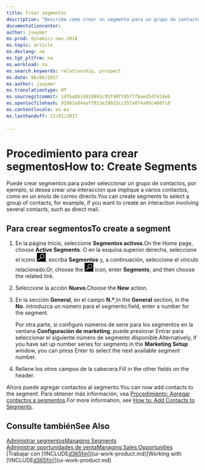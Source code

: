 ```yaml
---
title: Crear segmentos
description: "Describe cómo crear un segmento para un grupo de contactos en Dynamics NAV, por ejemplo, para dirigirse a varios contactos con un correo directo."
documentationcenter: 
author: jswymer
ms.prod: dynamics-nav-2018
ms.topic: article
ms.devlang: na
ms.tgt_pltfrm: na
ms.workload: na
ms.search.keywords: relationship, prospect
ms.date: 06/06/2017
ms.author: jswymer
ms.translationtype: HT
ms.sourcegitcommit: 1dfba8b14019991c95f40ffd5f7fbaed5df414eb
ms.openlocfilehash: 02961e84eef7013e29032cc357a0f4a99c480fc0
ms.contentlocale: es-es
ms.lasthandoff: 12/01/2017

---
```

# <a name="how-to-create-segments"></a><span data-ttu-id="fce61-103">Procedimiento para crear segmentos</span><span class="sxs-lookup"><span data-stu-id="fce61-103">How to: Create Segments</span></span>
<span data-ttu-id="fce61-104">Puede crear segmentos para poder seleccionar un grupo de contactos, por ejemplo, si desea crear una interacción que implique a varios contactos, como en un envío de correo directo.</span><span class="sxs-lookup"><span data-stu-id="fce61-104">You can create segments to select a group of contacts, for example, if you want to create an interaction involving several contacts, such as direct mail.</span></span>

## <a name="to-create-a-segment"></a><span data-ttu-id="fce61-105">Para crear segmentos</span><span class="sxs-lookup"><span data-stu-id="fce61-105">To create a segment</span></span>
1. <span data-ttu-id="fce61-106">En la página Inicio, seleccione **Segmentos activos**.</span><span class="sxs-lookup"><span data-stu-id="fce61-106">On the Home page, choose **Active Segments**.</span></span> <span data-ttu-id="fce61-107">O en la esquina superior derecha, seleccione el icono ![Buscar página o informe](media/ui-search/search_small.png "icono Buscar página o informe"), escriba **Segmentos** y, a continuación, seleccione el vínculo relacionado.</span><span class="sxs-lookup"><span data-stu-id="fce61-107">Or, choose the ![Search for Page or Report](media/ui-search/search_small.png "Search for Page or Report icon") icon, enter **Segments**, and then choose the related link.</span></span>
2. <span data-ttu-id="fce61-108">Seleccione la acción **Nuevo**.</span><span class="sxs-lookup"><span data-stu-id="fce61-108">Choose the **New** action.</span></span>
3. <span data-ttu-id="fce61-109">En la sección **General**, en el campo **N.º**,</span><span class="sxs-lookup"><span data-stu-id="fce61-109">In the **General** section, in the **No.**</span></span> <span data-ttu-id="fce61-110">introduzca un número para el segmento.</span><span class="sxs-lookup"><span data-stu-id="fce61-110">field, enter a number for the segment.</span></span>

    <span data-ttu-id="fce61-111">Por otra parte, si configuró números de serie para los segmentos en la ventana **Configuración de marketing**, puede presionar Entrar para seleccionar el siguiente número de segmento disponible.</span><span class="sxs-lookup"><span data-stu-id="fce61-111">Alternatively, if you have set up number series for segments in the **Marketing Setup** window, you can press Enter to select the next available segment number.</span></span>
4. <span data-ttu-id="fce61-112">Rellene los otros campos de la cabecera.</span><span class="sxs-lookup"><span data-stu-id="fce61-112">Fill in the other fields on the header.</span></span>

<span data-ttu-id="fce61-113">Ahora puede agregar contactos al segmento.</span><span class="sxs-lookup"><span data-stu-id="fce61-113">You can now add contacts to the segment.</span></span> <span data-ttu-id="fce61-114">Para obtener más información, vea [Procedimiento: Agregar contactos a segmentos](marketing-add-contact-segment.md).</span><span class="sxs-lookup"><span data-stu-id="fce61-114">For more information, see [How to: Add Contacts to Segments](marketing-add-contact-segment.md).</span></span>

## <a name="see-also"></a><span data-ttu-id="fce61-115">Consulte también</span><span class="sxs-lookup"><span data-stu-id="fce61-115">See Also</span></span>
[<span data-ttu-id="fce61-116">Administrar segmentos</span><span class="sxs-lookup"><span data-stu-id="fce61-116">Managing Segments</span></span>](marketing-segments.md)  
[<span data-ttu-id="fce61-117">Administrar oportunidades de venta</span><span class="sxs-lookup"><span data-stu-id="fce61-117">Managing Sales Opportunities</span></span>](marketing-manage-sales-opportunities.md)  
<span data-ttu-id="fce61-118">[Trabajar con [!INCLUDE[d365fin](includes/d365fin_md.md)]](ui-work-product.md)</span><span class="sxs-lookup"><span data-stu-id="fce61-118">[Working with [!INCLUDE[d365fin](includes/d365fin_md.md)]](ui-work-product.md)</span></span>  

